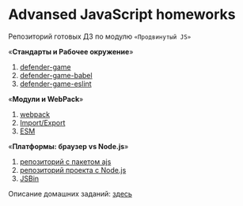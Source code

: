 # Advansed JavaScript homeworks

Репозиторий готовых ДЗ по модулю `«Продвинутый JS»`

«**Стандарты и Рабочее окружение**»
1. [defender-game](https://github.com/KoensBerg/advanced-js-homeworks/tree/master/defender-game)
2. [defender-game-babel](https://github.com/KoensBerg/advanced-js-homeworks/tree/master/defender-game-babel)
3. [defender-game-eslint](https://github.com/KoensBerg/advanced-js-homeworks/tree/master/defender-game-eslint)

«**Модули и WebPack**»
1. [webpack](https://github.com/KoensBerg/advanced-js-homeworks/tree/master/webpack)
2. [Import/Export](https://github.com/KoensBerg/advanced-js-homeworks/tree/master/import-export)
3. [ESM](https://github.com/KoensBerg/advanced-js-homeworks/tree/master/ESM)

«**Платформы: браузер vs Node.js**»
1. [репозиторий с пакетом ajs](https://github.com/KoensBerg/ajs)
2. [репозиторий проекта с Node.js](https://github.com/KoensBerg/use-package-ajs-for-node)
3. [JSBin](https://jsbin.com/racakaj/edit?html,console)

Описание домашних заданий: [здесь](https://github.com/KoensBerg/ajs-homeworks/tree/ajs8)